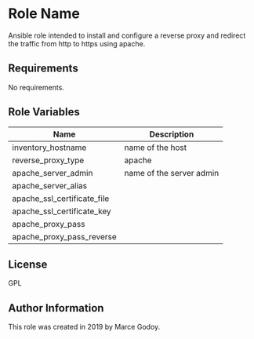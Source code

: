 Role Name
=========

Ansible role intended to install and configure a reverse proxy and redirect the traffic from http to https using apache.


Requirements
------------

No requirements.

Role Variables
--------------

| Name  | Description |
| ------------- | ------------- |
| inventory_hostname  | name of the host  |
| reverse_proxy_type  | apache  |
| apache_server_admin  | name of the server admin  |
| apache_server_alias  |   |
| apache_ssl_certificate_file  |   |
| apache_ssl_certificate_key  |   |
| apache_proxy_pass  |   |
| apache_proxy_pass_reverse  |   |


License
-------

GPL

Author Information
------------------

This role was created in 2019 by Marce Godoy.
